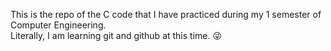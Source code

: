This is the repo of the C code that I have practiced during my 1 semester of Computer Engineering.
<br>
Literally, I am learning git and github at this time. 😜
